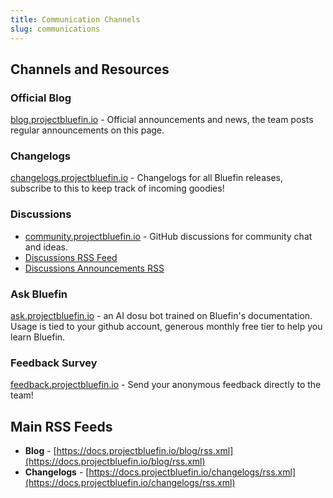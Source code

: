 ```yaml
---
title: Communication Channels
slug: communications
---
```


## Channels and Resources

### Official Blog

[blog.projectbluefin.io](https://blog.projectbluefin.io/) - Official announcements and news, the team posts regular announcements on this page.

### Changelogs

[changelogs.projectbluefin.io](https://changelogs.projectbluefin.io) - Changelogs for all Bluefin releases, subscribe to this to keep track of incoming goodies!

### Discussions

- [community.projectbluefin.io](https://community.projectbluefin.io) - GitHub discussions for community chat and ideas.
- [Discussions RSS Feed](https://github.com/ublue-os/bluefin/discussions.atom)
- [Discussions Announcements RSS](https://github.com/ublue-os/bluefin/discussions.atom?discussions_q=is%3Aopen+label%3Aannouncements)

### Ask Bluefin

[ask.projectbluefin.io](https://ask.projectbluefin.io) - an AI dosu bot trained on Bluefin's documentation. Usage is tied to your github account, generous monthly free tier to help you learn Bluefin.

### Feedback Survey

[feedback.projectbluefin.io](https://feedback.projectbluefin.io) - Send your anonymous feedback directly to the team!

## Main RSS Feeds

- **Blog** - [https://docs.projectbluefin.io/blog/rss.xml](https://docs.projectbluefin.io/blog/rss.xml)
- **Changelogs** - [https://docs.projectbluefin.io/changelogs/rss.xml](https://docs.projectbluefin.io/changelogs/rss.xml)
